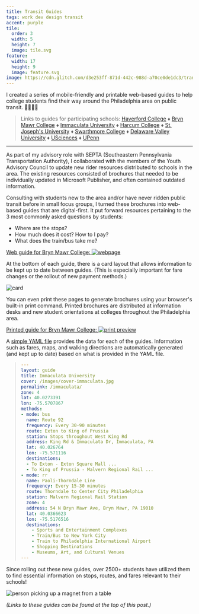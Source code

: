 ```yaml
---
title: Transit Guides
tags: work dev design transit
accent: purple
tile:
  order: 3
  width: 5
  height: 7
  image: tile.svg
feature:
  width: 17
  height: 9
  image: feature.svg
image: https://cdn.glitch.com/d3e253ff-871d-442c-988d-a70ce0de1dc3/transit-guides-meta-preview.png?v=1604549022913
---
```


I created a series of mobile-friendly and printable web-based guides to help college students find their way around the Philadelphia area on public transit. 🚈🚌🚎🚋

> Links to guides for participating schools: <a href="https://septayac.com/haverford" target="_blank" rel="noreferrer">Haverford College</a> ♦ <a href="https://septayac.com/brynmawr" target="_blank" rel="noreferrer">Bryn Mawr College</a> ♦ <a href="https://septayac.com/immaculata" target="_blank" rel="noreferrer">Immaculata University</a> ♦ <a href="https://septayac.com/harcum" target="_blank" rel="noreferrer">Harcum College</a> ♦ <a href="https://septayac.com/sju" target="_blank" rel="noreferrer">St. Joseph's University</a> ♦ <a href="https://septayac.com/swarthmore/" target="_blank" rel="noreferrer">Swarthmore College</a> ♦ <a href="https://septayac.com/delval" target="_blank" rel="noreferrer">Delaware Valley University</a> ♦ <a href="https://septayac.com/usciences/" target="_blank" rel="noreferrer">USciences</a> ♦ <a href="https://septayac.com/upenn" target="_blank" rel="noreferrer">UPenn</a>

---

As part of my advisory role with SEPTA (Southeastern Pennsylvania Transportation Authority), I collaborated with the members of the Youth Advisory Council to update new rider resources distributed to schools in the area. The existing resources consisted of brochures that needed to be individually updated in Microsoft Publisher, and often contained outdated information.

Consulting with students new to the area and/or have never ridden public transit before in small focus groups, I turned these brochures into web-based guides that are digital-first. It put forward resources pertaining to the 3 most commonly asked questions by students:

- Where are the stops?
- How much does it cost? How to I pay?
- What does the train/bus take me?

[Web guide for Bryn Mawr College: ![webpage](https://cdn.glitch.com/2d246102-8341-4166-a220-b39d607c9218/transit-guides-header.png?1555779821247)](https://pixelyunicorn.github.io/septa-guides/brynmawr/)

At the bottom of each guide, there is a card layout that allows information to be kept up to date between guides. (This is especially important for fare changes or the rollout of new payment methods.)

![card](https://cdn.glitch.com/2d246102-8341-4166-a220-b39d607c9218/transit-guides-card.png?1555789809691)

You can even print these pages to generate brochures using your browser's built-in print command. Printed brochures are distributed at information desks and new student orientations at colleges throughout the Philadelphia area.

[Printed guide for Bryn Mawr College: ![print preview](https://cdn.glitch.com/2d246102-8341-4166-a220-b39d607c9218/transit-guides-print-preview.png?1555779821247)](https://pixelyunicorn.github.io/septa-guides/pdf/septa-yac-bryn-mawr-college.pdf)

A [simple YAML file](https://github.com/pixelyunicorn/septa-guides/blob/master/pages/immaculata.md) provides the data for each of the guides. Information such as fares, maps, and walking directions are automatically generated (and kept up to date) based on what is provided in the YAML file. 

<blockquote markdown="block">
  
```yaml
---
layout: guide
title: Immaculata University
cover: /images/cover-immaculata.jpg
permalink: /immaculata/
zone: 4
lat: 40.0273391
lon: -75.5707867
methods:
- mode: bus
  name: Route 92
  frequency: Every 30-90 minutes
  route: Exton to King of Prussia
  station: Stops throughout West King Rd
  address: King Rd & Immaculata Dr, Immaculata, PA
  lat: 40.026764
  lon: -75.571116
  destinations:
  - To Exton - Exton Square Mall ...
  - To King of Prussia - Malvern Regional Rail ...
- mode: rr
  name: Paoli-Thorndale Line
  frequency: Every 15-30 minutes
  route: Thorndale to Center City Philadelphia
  station: Malvern Regional Rail Station
  zone: 4
  address: 54 N Bryn Mawr Ave, Bryn Mawr, PA 19010
  lat: 40.0366623
  lon: -75.5176516
  destinations:
    - Sports and Entertainment Complexes
    - Train/Bus to New York City
    - Train to Philadelphia International Airport
    - Shopping Destinations
    - Museums, Art, and Cultural Venues
---
```

</blockquote>

Since rolling out these new guides, over 2500+ students have utilized them to find essential information on stops, routes, and fares relevant to their schools!

![person picking up a magnet from a table](https://cdn.glitch.com/2d246102-8341-4166-a220-b39d607c9218/transit-guides-table.jpg?1555790350650)

_(Links to these guides can be found at the top of this post.)_